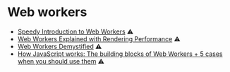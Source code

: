 # Web workers

* [Speedy Introduction to Web Workers](https://auth0.com/blog/speedy-introduction-to-web-workers/) ⚠️
* [Web Workers Explained with Rendering Performance](https://medium.com/launch-school/what-are-web-workers-4a0e1ded7a67) ⚠️
* [Web Workers Demystified](https://medium.com/clockwork-nl/web-workers-demystified-fb4c84bd566c) ⚠️
* [How JavaScript works: The building blocks of Web Workers + 5 cases when you should use them](https://blog.sessionstack.com/how-javascript-works-the-building-blocks-of-web-workers-5-cases-when-you-should-use-them-a547c0757f6a) ⚠️

